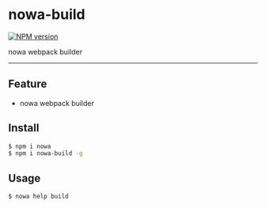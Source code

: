 # nowa-build

[![NPM version](https://img.shields.io/npm/v/nowa-build.svg?style=flat)](https://npmjs.org/package/nowa-build)

nowa webpack builder

---

## Feature

- nowa webpack builder

## Install

```bash
$ npm i nowa
$ npm i nowa-build -g
```

## Usage

```bash
$ nowa help build
```
